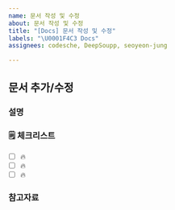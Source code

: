 ```yaml
---
name: 문서 작성 및 수정
about: 문서 작성 및 수정
title: "[Docs] 문서 작성 및 수정"
labels: "\U0001F4C3 Docs"
assignees: codesche, DeepSoupp, seoyeon-jung

---
```


## 문서 추가/수정

### 설명

<!-- 간단한 설명을 작성합니다. -->

### 🗒 체크리스트

- [ ] 🔥
- [ ] 🔥
- [ ] 🔥

### 참고자료

<!-- 참고할 정보나 링크를 작성합니다. -->
